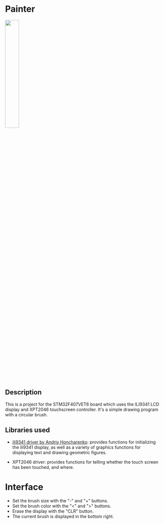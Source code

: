 # Painter

<!-- ![Display](photo.jpg) -->

<img src="photo.jpg" width=30% height=30%>

## Description

This is a project for the STM32F407VET6 board which uses the ILI9341 LCD display and XPT2046 touchscreen controller. It's a simple drawing program with a circular brush.

## Libraries used

- [ili9341 driver by Andriy Honcharenko](https://github.com/taburyak/STM32-ILI9341-320x240-FSMC-Library): provides functions for initializing the ili9341 display, as well as a variety of graphics functions for displaying text and drawing geometric figures.

- XPT2046 driver: provides functions for telling whether the touch screen has been touched, and where.

# Interface

- Set the brush size with the "-" and "+" buttons.
- Set the brush color with the "<" and ">" buttons.
- Erase the display with the "CLR" button.
- The current brush is displayed in the bottom right.